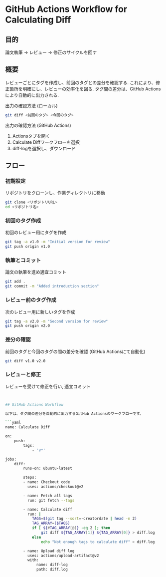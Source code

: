 # GitHub Actions Workflow for Calculating Diff

## 目的

論文執筆 -> レビュー -> 修正のサイクルを回す

## 概要

レビューごとにタグを作成し、前回のタグとの差分を確認する.
これにより、修正箇所を明確にし、レビューの効率化を図る.
タグ間の差分は、GitHub Actionsにより自動的に出力される.

出力の確認方法 (ローカル)

```sh
git diff <前回のタグ> <今回のタグ>
```

出力の確認方法 (GitHub Actions)

1. Actionsタブを開く
1. Calculate Diffワークフローを選択
1. diff-logを選択し、ダウンロード

## フロー

### 初期設定

リポジトリをクローンし、作業ディレクトリに移動

```sh
git clone <リポジトリURL>
cd <リポジトリ名>
```

### 初回のタグ作成

初回のレビュー用にタグを作成

```sh
git tag -a v1.0 -m "Initial version for review"
git push origin v1.0
```

### 執筆とコミット

論文の執筆を進め適宜コミット

```sh
git add .
git commit -m "Added introduction section"
```

### レビュー前のタグ作成

次のレビュー用に新しいタグを作成

```sh
git tag -a v2.0 -m "Second version for review"
git push origin v2.0
```

### 差分の確認

前回のタグと今回のタグの間の差分を確認 (GitHub Actionsにて自動化)

```sh
git diff v1.0 v2.0
```

### レビューと修正

レビューを受けて修正を行い, 適宜コミット

```sh


## GitHub Actions Workflow

以下は、タグ間の差分を自動的に出力するGitHub Actionsのワークフローです。

```yaml
name: Calculate Diff

on:
    push:
        tags:
            - 'v*'

jobs:
    diff:
        runs-on: ubuntu-latest

        steps:
        - name: Checkout code
          uses: actions/checkout@v2

        - name: Fetch all tags
          run: git fetch --tags

        - name: Calculate diff
          run: |
            TAGS=$(git tag --sort=-creatordate | head -n 2)
            TAG_ARRAY=($TAGS)
            if [ ${#TAG_ARRAY[@]} -eq 2 ]; then
                git diff ${TAG_ARRAY[1]} ${TAG_ARRAY[0]} > diff.log
            else
                echo "Not enough tags to calculate diff" > diff.log

        - name: Upload diff log
          uses: actions/upload-artifact@v2
          with:
              name: diff-log
              path: diff.log
```
